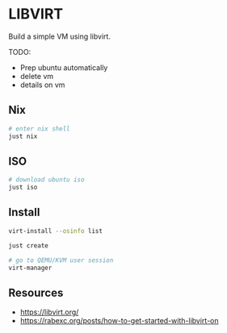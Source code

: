 # LIBVIRT

Build a simple VM using libvirt.  

TODO:

* Prep ubuntu automatically
* delete vm
* details on vm

## Nix

```sh
# enter nix shell
just nix
```

## ISO

```sh
# download ubuntu iso
just iso
```

## Install

```sh
virt-install --osinfo list

just create

# go to QEMU/KVM user session
virt-manager
```

## Resources

* https://libvirt.org/
* https://rabexc.org/posts/how-to-get-started-with-libvirt-on
